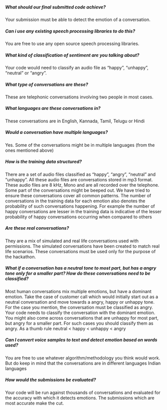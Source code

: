 ##### What should our final submitted  code achieve?  
Your submission must be able to detect the emotion of a conversation.

##### Can i use any existing speech processing libraries to do this?
You are free to use any open source speech processing libraries.

##### What kind of classification of sentiment are you talking about?
Your code would need to classify an audio file as “happy”, “unhappy”, “neutral” or “angry”.
     
##### What type of conversations are these?
These are telephonic conversations involving two people in most cases.

##### What languages are these conversations in?
These conversations are in English, Kannada, Tamil, Telugu or Hindi

##### Would a conversation have multiple languages?
Yes. Some of the conversations might be in multiple languages (from the ones mentioned above)

##### How is the training data structured?
There are a set of audio files classified as “happy”, “angry”, “neutral” and “unhappy”. All these audio files are conversations stored in mp3 format. These audio files are 8  kHz, Mono and are all recorded over the telephone. Some part of the conversations might be beeped out. We have tried to ensure these conversations cover all common patterns. The number of conversations in the training data for each emotion also denotes the probability of such conversations happening. For example the number of happy conversations are lesser in the training data is indicative of the lesser probability of happy conversations occurring when compared to others

##### Are these real conversations?
They are a mix of simulated and real life conversations used with permissions. The simulated conversations have been created to match real life scenarios. These conversations must be used only for the purpose of the hackathon.

##### What if a conversation has a neutral tone to most part, but has a angry tone only for a smaller part?  How do these conversations need to be classified?
Most human conversations mix multiple emotions, but have a dominant emotion. Take the case of customer call which would initially start out as a neutral conversation and move towards a angry, happy or unhappy tone. For the case you mention, the conversation must be classified as angry. Your code needs to classify the conversation with the dominant emotion. You might also come across conversations that are unhappy for most part, but angry for a smaller part. For such cases you should classify them as angry. As a thumb rule neutral < happy < unhappy < angry

##### Can I convert voice samples to text and detect emotion based on words used?
You are free to use whatever algorithm/methodology you think would work. But do keep in mind that the conversations are in different languages Indian languages

##### How would the submissions be evaluated?
Your code will be run against thousands of conversations and evaluated for the accuracy with which it detects emotions. The submissions which are most accurate make the cut.
